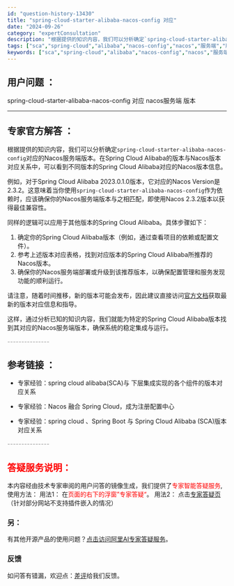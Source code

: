 ```yaml
---
id: "question-history-13430"
title: "spring-cloud-starter-alibaba-nacos-config 对应"
date: "2024-09-26"
category: "expertConsultation"
description: "根据提供的知识内容，我们可以分析确定`spring-cloud-starter-alibaba-nacos-config`对应的Nacos服务端版本。在Spring Cloud Alibaba的版本与Nacos版本对应关系中，可以看到不同版本的Spring Cloud Alibaba对应的Nacos"
tags: ["sca","spring-cloud","alibaba","nacos-config","nacos","服务端","版本"]
keywords: ["sca","spring-cloud","alibaba","nacos-config","nacos","服务端","版本"]
---
```


## 用户问题 ： 
 spring-cloud-starter-alibaba-nacos-config 对应 nacos服务端 版本  

---------------
## 专家官方解答 ：

根据提供的知识内容，我们可以分析确定`spring-cloud-starter-alibaba-nacos-config`对应的Nacos服务端版本。在Spring Cloud Alibaba的版本与Nacos版本对应关系中，可以看到不同版本的Spring Cloud Alibaba对应的Nacos版本信息。

例如，对于Spring Cloud Alibaba 2023.0.1.0版本，它对应的Nacos Version是2.3.2。这意味着当你使用`spring-cloud-starter-alibaba-nacos-config`作为依赖时，应该确保你的Nacos服务端版本与之相匹配，即使用Nacos 2.3.2版本以获得最佳兼容性。

同样的逻辑可以应用于其他版本的Spring Cloud Alibaba。具体步骤如下：

1. 确定你的Spring Cloud Alibaba版本（例如，通过查看项目的依赖或配置文件）。
2. 参考上述版本对应表格，找到对应版本的Spring Cloud Alibaba所推荐的Nacos版本。
3. 确保你的Nacos服务端部署或升级到该推荐版本，以确保配置管理和服务发现功能的顺利运行。

请注意，随着时间推移，新的版本可能会发布，因此建议直接访问[官方文档](https://sca.aliyun.com/docs/2023/overview/version-explain/)获取最新的版本对应信息和指导。

这样，通过分析已知的知识内容，我们就能为特定的Spring Cloud Alibaba版本找到其对应的Nacos服务端版本，确保系统的稳定集成与运行。


<font color="#949494">---------------</font> 


## 参考链接 ：

* 专家经验：spring cloud alibaba(SCA)与 下层集成实现的各个组件的版本对应关系 
 
 * 专家经验：Nacos 融合 Spring Cloud，成为注册配置中心 
 
 * 专家经验：spring cloud 、Spring Boot 与 Spring Cloud Alibaba (SCA)版本对应关系 


 <font color="#949494">---------------</font> 
 


## <font color="#FF0000">答疑服务说明：</font> 

本内容经由技术专家审阅的用户问答的镜像生成，我们提供了<font color="#FF0000">专家智能答疑服务</font>,使用方法：
用法1： 在<font color="#FF0000">页面的右下的浮窗”专家答疑“</font>。
用法2： 点击[专家答疑页](https://answer.opensource.alibaba.com/docs/intro)（针对部分网站不支持插件嵌入的情况）
### 另：


有其他开源产品的使用问题？[点击访问阿里AI专家答疑服务](https://answer.opensource.alibaba.com/docs/intro)。
### 反馈
如问答有错漏，欢迎点：[差评](https://ai.nacos.io/user/feedbackByEnhancerGradePOJOID?enhancerGradePOJOId=14914)给我们反馈。
